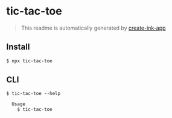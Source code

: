 # tic-tac-toe

> This readme is automatically generated by [create-ink-app](https://github.com/vadimdemedes/create-ink-app)


## Install

```bash
$ npx tic-tac-toe
```


## CLI

```
$ tic-tac-toe --help

  Usage
    $ tic-tac-toe

```
